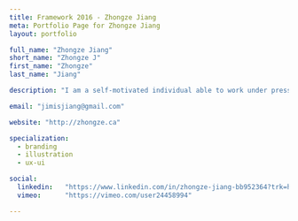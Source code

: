 ```yaml
---
title: Framework 2016 - Zhongze Jiang
meta: Portfolio Page for Zhongze Jiang
layout: portfolio

full_name: "Zhongze Jiang"
short_name: "Zhongze J"
first_name: "Zhongze"
last_name: "Jiang"

description: "I am a self-motivated individual able to work under pressure and capable of multi-tasking with great attention to detail. I am a energetic, sociable person that contributes to a pleasant and friendly work environment"

email: "jimisjiang@gmail.com"

website: "http://zhongze.ca"

specialization:
  - branding
  - illustration
  - ux-ui

social:
  linkedin:   "https://www.linkedin.com/in/zhongze-jiang-bb952364?trk=hp-identity-name"
  vimeo:      "https://vimeo.com/user24458994"

---
```

